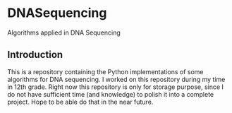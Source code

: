 # DNASequencing
Algorithms applied in DNA Sequencing

## Introduction
This is a repository containing the Python implementations of some algorithms for DNA sequencing. I worked on this repository during my time in 12th grade.
Right now this repository is only for storage purpose, since I do not have sufficient time (and knowledge) to polish it into a complete project. Hope to be able do that in the near future.
